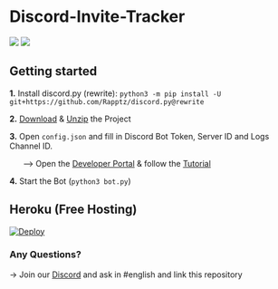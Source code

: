 # Discord-Invite-Tracker

<a href="https://discord.gg/pfTPtXk"><img src="https://discordapp.com/api/guilds/365116470339960832/embed.png"/></a>
<a href="https://github.com/Crypti-x/Discord-Invite-Tracker/fork"><img src="https://img.shields.io/badge/PRs-welcome-brightgreen.svg?style=flat-square" /></a>
## Getting started
**1.** Install discord.py (rewrite): `python3 -m pip install -U git+https://github.com/Rapptz/discord.py@rewrite`

**2.** [Download](https://github.com/Crypti-x/Discord-Invite-Tracker/archive/master.zip) & [Unzip](https://www.7-zip.org) the Project

**3.** Open `config.json` and fill in Discord Bot Token, Server ID and Logs Channel ID.

       --> Open the [Developer Portal](https://discordapp.com/developers/applications/me/create) & follow the [Tutorial](https://i.imgur.com/vR4C6Mh.gif)
       
**4.** Start the Bot (`python3 bot.py`)

## Heroku (Free Hosting)
[![Deploy](https://www.herokucdn.com/deploy/button.svg)](https://heroku.com/deploy?template=https://github.com/Crypti-x/Discord-Invite-Tracker)
### Any Questions?
-> Join our [Discord](https://discord.gg/pfTPtXk) and ask in #english and link this repository

